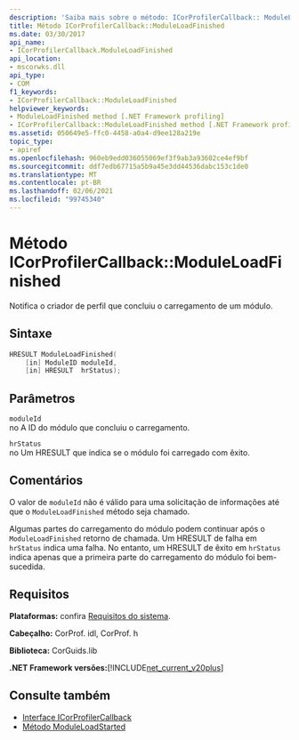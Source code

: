 ```yaml
---
description: 'Saiba mais sobre o método: ICorProfilerCallback:: ModuleLoadFinished'
title: Método ICorProfilerCallback::ModuleLoadFinished
ms.date: 03/30/2017
api_name:
- ICorProfilerCallback.ModuleLoadFinished
api_location:
- mscorwks.dll
api_type:
- COM
f1_keywords:
- ICorProfilerCallback::ModuleLoadFinished
helpviewer_keywords:
- ModuleLoadFinished method [.NET Framework profiling]
- ICorProfilerCallback::ModuleLoadFinished method [.NET Framework profiling]
ms.assetid: 050649e5-ffc0-4458-a0a4-d9ee128a219e
topic_type:
- apiref
ms.openlocfilehash: 960eb9edd036055069ef3f9ab3a93602ce4ef9bf
ms.sourcegitcommit: ddf7edb67715a5b9a45e3dd44536dabc153c1de0
ms.translationtype: MT
ms.contentlocale: pt-BR
ms.lasthandoff: 02/06/2021
ms.locfileid: "99745340"
---
```

# <a name="icorprofilercallbackmoduleloadfinished-method"></a>Método ICorProfilerCallback::ModuleLoadFinished

Notifica o criador de perfil que concluiu o carregamento de um módulo.  
  
## <a name="syntax"></a>Sintaxe  
  
```cpp  
HRESULT ModuleLoadFinished(  
    [in] ModuleID moduleId,  
    [in] HRESULT  hrStatus);  
```  
  
## <a name="parameters"></a>Parâmetros  

 `moduleId`  
 no A ID do módulo que concluiu o carregamento.  
  
 `hrStatus`  
 no Um HRESULT que indica se o módulo foi carregado com êxito.  
  
## <a name="remarks"></a>Comentários  

 O valor de `moduleId` não é válido para uma solicitação de informações até que o `ModuleLoadFinished` método seja chamado.  
  
 Algumas partes do carregamento do módulo podem continuar após o `ModuleLoadFinished` retorno de chamada. Um HRESULT de falha em `hrStatus` indica uma falha. No entanto, um HRESULT de êxito em `hrStatus` indica apenas que a primeira parte do carregamento do módulo foi bem-sucedida.  
  
## <a name="requirements"></a>Requisitos  

 **Plataformas:** confira [Requisitos do sistema](../../get-started/system-requirements.md).  
  
 **Cabeçalho:** CorProf. idl, CorProf. h  
  
 **Biblioteca:** CorGuids.lib  
  
 **.NET Framework versões:**[!INCLUDE[net_current_v20plus](../../../../includes/net-current-v20plus-md.md)]  
  
## <a name="see-also"></a>Consulte também

- [Interface ICorProfilerCallback](icorprofilercallback-interface.md)
- [Método ModuleLoadStarted](icorprofilercallback-moduleloadstarted-method.md)
